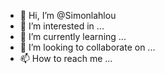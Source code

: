 - 👋 Hi, I’m @Simonlahlou
- 👀 I’m interested in ...
- 🌱 I’m currently learning ...
- 💞️ I’m looking to collaborate on ...
- 📫 How to reach me ...

<!---
Simonlahlou/Simonlahlou is a ✨ special ✨ repository because its `README.md` (this file) appears on your GitHub profile.
You can click the Preview link to take a look at your changes.
--->
